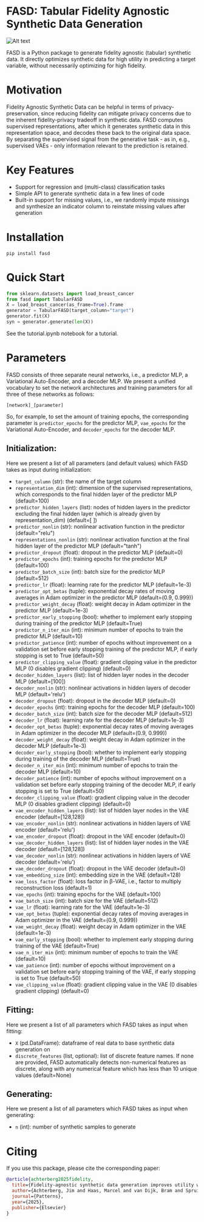 # FASD: Tabular Fidelity Agnostic Synthetic Data Generation 
![Alt text](images/image.png)

FASD is a Python package to generate fidelity agnostic (tabular) synthetic data. It directly optimizes synthetic data for high utility in predicting a target variable, without necessarily optimizing for high fidelity. 


# Motivation

Fidelity Agnostic Synthetic Data can be helpful in terms of privacy-preservation, since reducing fidelity can mitigate privacy concerns due to the inherent fidelity-privacy tradeoff in synthetic data. FASD computes supervised representations, after which it generates synthetic data in this representation space, and decodes these back to the original data space. By separating the supervised signal from the generative task - as in, e.g., supervised VAEs - only information relevant to the prediction is retained. 


# Key Features

- Support for regression and (multi-class) classification tasks
- Simple API to generate synthetic data in a few lines of code
- Built-in support for missing values, i.e., we randomly impute missings and synthesize an indicator column to reinstate missing values after generation


# Installation

`pip install fasd`

# Quick Start

```python 
from sklearn.datasets import load_breast_cancer
from fasd import TabularFASD
X = load_breast_cancer(as_frame=True).frame
generator = TabularFASD(target_column="target")
generator.fit(X)
syn = generator.generate(len(X))
```

See the tutorial.ipynb notebook for a tutorial. 

# Parameters

FASD consists of three separate neural networks, i.e., a predictor MLP, a Variational Auto-Encoder, and a decoder MLP. We present a unified vocabulary to set the network architectures and training parameters for all three of these networks as follows:

`[network]_[parameter]`

So, for example, to set the amount of training epochs, the corresponding parameter is `predictor_epochs` for the predictor MLP, `vae_epochs` for the Variational Auto-Encoder, and `decoder_epochs` for the decoder MLP. 


## Initialization:
Here we present a list of all parameters (and default values) which FASD takes as input during initialization:
- `target_column` (str): the name of the target column
- `representation_dim` (int): dimension of the supervised representations, which corresponds to the final hidden layer of the predictor MLP (default=100)
- `predictor_hidden_layers` (list): nodes of hidden layers in the predictor excluding the final hidden layer (which is already given by representation_dim) (default=[ ])
- `predictor_nonlin` (str): nonlinear activation function in the predictor (default="relu")
- `representations_nonlin` (str): nonlinear activation function at the final hidden layer of the predictor MLP (default="tanh")
- `predictor_dropout` (float): dropout in the predictor MLP (default=0)
- `predictor_epochs` (int): training epochs for the predictor MLP (default=100)
- `predictor_batch_size` (int): batch size for the predictor MLP (default=512)
- `predictor_lr` (float): learning rate for the predictor MLP (default=1e-3)
- `predictor_opt_betas` (tuple): exponential decay rates of moving averages in Adam optimizer in the predictor MLP (default=(0.9, 0.999))
- `predictor_weight_decay` (float): weight decay in Adam optimizer in the predictor MLP (default=1e-3)
- `predictor_early_stopping` (bool): whether to implement early stopping during training of the predictor MLP (default=True)
- `predictor_n_iter_min` (int): minimum number of epochs to train the predictor MLP (default=10)
- `predictor_patience` (int): number of epochs without improvement on a validation set before early stopping training of the predictor MLP, if early stopping is set to True (default=50)
- `predictor_clipping_value` (float): gradient clipping value in the predictor MLP (0 disables gradient clipping) (default=0)
- `decoder_hidden_layers` (list): list of hidden layer nodes in the decoder MLP (default=[100])
- `decoder_nonlin` (str): nonlinear activations in hidden layers of decoder MLP (default='relu')
- `decoder_dropout` (float): dropout in the decoder MLP (default=0)
- `decoder_epochs` (int): training epochs for the decoder MLP (default=100)
- `decoder_batch_size` (int): batch size for the decoder MLP (default=512)
- `decoder_lr` (float): learning rate for the decoder MLP (default=1e-3)
- `decoder_opt_betas` (tuple): exponential decay rates of moving averages in Adam optimizer in the decoder MLP (default=(0.9, 0.999))
- `decoder_weight_decay` (float): weight decay in Adam optimizer in the decoder MLP (default=1e-3)
- `decoder_early_stopping` (bool): whether to implement early stopping during training of the decoder MLP (default=True)
- `decoder_n_iter_min` (int): minimum number of epochs to train the decoder MLP (default=10)
- `decoder_patience` (int): number of epochs without improvement on a validation set before early stopping training of the decoder MLP, if early stopping is set to True (default=50)
- `decoder_clipping_value` (float): gradient clipping value in the decoder MLP (0 disables gradient clipping) (default=0)
- `vae_encoder_hidden_layers` (list): list of hidden layer nodes in the VAE encoder (default=[128,128])
- `vae_encoder_nonlin` (str): nonlinear activations in hidden layers of VAE encoder (default='relu')
- `vae_encoder_dropout` (float): dropout in the VAE encoder (default=0)
- `vae_decoder_hidden_layers` (list): list of hidden layer nodes in the VAE decoder (default=[128,128])
- `vae_decoder_nonlin` (str): nonlinear activations in hidden layers of VAE decoder (default='relu')
- `vae_decoder_dropout` (float): dropout in the VAE decoder (default=0)
- `vae_embedding_size` (int): embedding size in the VAE (default=128)
- `vae_loss_factor` (float): loss factor in β-VAE, i.e., factor to multiply reconstruction loss (default=1)
- `vae_epochs` (int): training epochs for the VAE (default=100)
- `vae_batch_size` (int): batch size for the VAE (default=512)
- `vae_lr` (float): learning rate for the VAE (default=1e-3)
- `vae_opt_betas` (tuple): exponential decay rates of moving averages in Adam optimizer in the VAE (default=(0.9, 0.999))
- `vae_weight_decay` (float): weight decay in Adam optimizer in the VAE (default=1e-3)
- `vae_early_stopping` (bool): whether to implement early stopping during training of the VAE (default=True)
- `vae_n_iter_min` (int): minimum number of epochs to train the VAE (default=10)
- `vae_patience` (int): number of epochs without improvement on a validation set before early stopping training of the VAE, if early stopping is set to True (default=50)
- `vae_clipping_value` (float): gradient clipping value in the VAE (0 disables gradient clipping) (default=0)

## Fitting:
Here we present a list of all parameters which FASD takes as input when fitting:
- `X` (pd.DataFrame): dataframe of real data to base synthetic data generation on
- `discrete_features` (list, optional): list of discrete feature names. If none are provided, FASD automatically detects non-numerical features as discrete, along with any numerical feature which has less than 10 unique values (default=None)

## Generating:
Here we present a list of all parameters which FASD takes as input when generating:
- `n` (int): number of synthetic samples to generate 


# Citing

If you use this package, please cite the corresponding paper:
```bibtex
@article{achterberg2025fidelity,
  title={Fidelity-agnostic synthetic data generation improves utility while retaining privacy},
  author={Achterberg, Jim and Haas, Marcel and van Dijk, Bram and Spruit, Marco},
  journal={Patterns},
  year={2025},
  publisher={Elsevier}
}
```